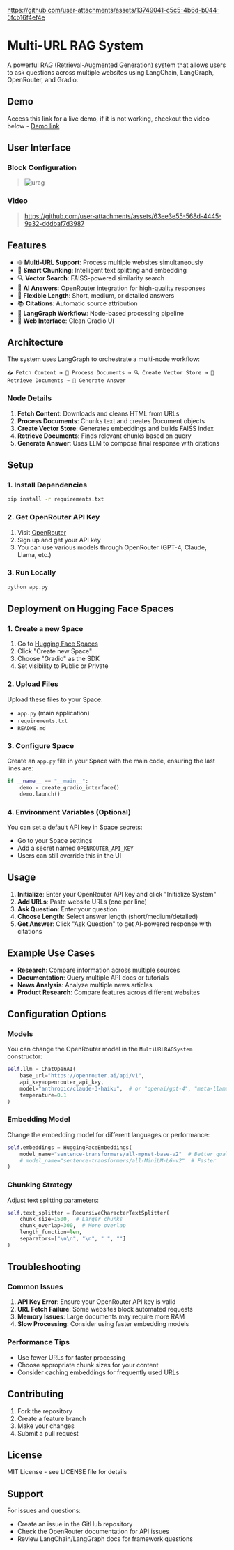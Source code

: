 
https://github.com/user-attachments/assets/13749041-c5c5-4b6d-b044-5fcb16f4ef4e
# Multi-URL RAG System

A powerful RAG (Retrieval-Augmented Generation) system that allows users to ask questions across multiple websites using LangChain, LangGraph, OpenRouter, and Gradio.

## Demo
Access this link for a live demo, if it is not working, checkout the video below - 
[Demo link](https://huggingface.co/spaces/ajnx014/Multi-URL-RAG-LangGraph)

## User Interface

### Block Configuration

> ![urag](https://github.com/user-attachments/assets/1cabdaa3-5f32-49cf-80aa-f9da017fe321)

### Video

> https://github.com/user-attachments/assets/63ee3e55-568d-4445-9a32-dddbaf7d3987

## Features

- 🌐 **Multi-URL Support**: Process multiple websites simultaneously
- 🧠 **Smart Chunking**: Intelligent text splitting and embedding
- 🔍 **Vector Search**: FAISS-powered similarity search
- 🤖 **AI Answers**: OpenRouter integration for high-quality responses
- 📏 **Flexible Length**: Short, medium, or detailed answers
- 📚 **Citations**: Automatic source attribution
- 🔄 **LangGraph Workflow**: Node-based processing pipeline
- 🎨 **Web Interface**: Clean Gradio UI

## Architecture

The system uses LangGraph to orchestrate a multi-node workflow:

```
📥 Fetch Content → 📄 Process Documents → 🔍 Create Vector Store → 🔎 Retrieve Documents → 🤖 Generate Answer
```

### Node Details

1. **Fetch Content**: Downloads and cleans HTML from URLs
2. **Process Documents**: Chunks text and creates Document objects
3. **Create Vector Store**: Generates embeddings and builds FAISS index
4. **Retrieve Documents**: Finds relevant chunks based on query
5. **Generate Answer**: Uses LLM to compose final response with citations

## Setup

### 1. Install Dependencies

```bash
pip install -r requirements.txt
```

### 2. Get OpenRouter API Key

1. Visit [OpenRouter](https://openrouter.ai/)
2. Sign up and get your API key
3. You can use various models through OpenRouter (GPT-4, Claude, Llama, etc.)

### 3. Run Locally

```bash
python app.py
```

## Deployment on Hugging Face Spaces

### 1. Create a new Space

1. Go to [Hugging Face Spaces](https://huggingface.co/spaces)
2. Click "Create new Space"
3. Choose "Gradio" as the SDK
4. Set visibility to Public or Private

### 2. Upload Files

Upload these files to your Space:
- `app.py` (main application)
- `requirements.txt`
- `README.md`

### 3. Configure Space

Create an `app.py` file in your Space with the main code, ensuring the last lines are:

```python
if __name__ == "__main__":
    demo = create_gradio_interface()
    demo.launch()
```

### 4. Environment Variables (Optional)

You can set a default API key in Space secrets:
- Go to your Space settings
- Add a secret named `OPENROUTER_API_KEY`
- Users can still override this in the UI

## Usage

1. **Initialize**: Enter your OpenRouter API key and click "Initialize System"
2. **Add URLs**: Paste website URLs (one per line)
3. **Ask Question**: Enter your question
4. **Choose Length**: Select answer length (short/medium/detailed)
5. **Get Answer**: Click "Ask Question" to get AI-powered response with citations

## Example Use Cases

- **Research**: Compare information across multiple sources
- **Documentation**: Query multiple API docs or tutorials
- **News Analysis**: Analyze multiple news articles
- **Product Research**: Compare features across different websites

## Configuration Options

### Models

You can change the OpenRouter model in the `MultiURLRAGSystem` constructor:

```python
self.llm = ChatOpenAI(
    base_url="https://openrouter.ai/api/v1",
    api_key=openrouter_api_key,
    model="anthropic/claude-3-haiku",  # or "openai/gpt-4", "meta-llama/llama-2-70b-chat", etc.
    temperature=0.1
)
```

### Embedding Model

Change the embedding model for different languages or performance:

```python
self.embeddings = HuggingFaceEmbeddings(
    model_name="sentence-transformers/all-mpnet-base-v2"  # Better quality
    # model_name="sentence-transformers/all-MiniLM-L6-v2"  # Faster
)
```

### Chunking Strategy

Adjust text splitting parameters:

```python
self.text_splitter = RecursiveCharacterTextSplitter(
    chunk_size=1500,  # Larger chunks
    chunk_overlap=300,  # More overlap
    length_function=len,
    separators=["\n\n", "\n", " ", ""]
)
```

## Troubleshooting

### Common Issues

1. **API Key Error**: Ensure your OpenRouter API key is valid
2. **URL Fetch Failure**: Some websites block automated requests
3. **Memory Issues**: Large documents may require more RAM
4. **Slow Processing**: Consider using faster embedding models

### Performance Tips

- Use fewer URLs for faster processing
- Choose appropriate chunk sizes for your content
- Consider caching embeddings for frequently used URLs

## Contributing

1. Fork the repository
2. Create a feature branch
3. Make your changes
4. Submit a pull request

## License

MIT License - see LICENSE file for details

## Support

For issues and questions:
- Create an issue in the GitHub repository
- Check the OpenRouter documentation for API issues
- Review LangChain/LangGraph docs for framework questions
